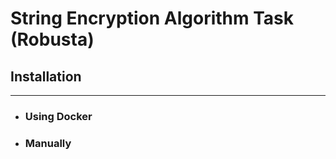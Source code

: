 <h1>String Encryption Algorithm Task (Robusta)</h1> 

<h2>
    Installation
</h2>
<hr>
<ul>
    <li><h3>
        Using Docker
        </h3></li>
    <li><h3>
        Manually
        </h3></li>
</ul>
